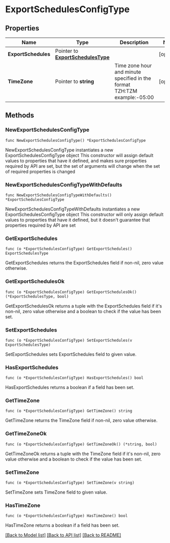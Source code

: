 # ExportSchedulesConfigType

## Properties

Name | Type | Description | Notes
------------ | ------------- | ------------- | -------------
**ExportSchedules** | Pointer to [**ExportSchedulesType**](ExportSchedulesType.md) |  | [optional] 
**TimeZone** | Pointer to **string** | Time zone hour and minute specified in the format TZH:TZM example:-05:00 | [optional] 

## Methods

### NewExportSchedulesConfigType

`func NewExportSchedulesConfigType() *ExportSchedulesConfigType`

NewExportSchedulesConfigType instantiates a new ExportSchedulesConfigType object
This constructor will assign default values to properties that have it defined,
and makes sure properties required by API are set, but the set of arguments
will change when the set of required properties is changed

### NewExportSchedulesConfigTypeWithDefaults

`func NewExportSchedulesConfigTypeWithDefaults() *ExportSchedulesConfigType`

NewExportSchedulesConfigTypeWithDefaults instantiates a new ExportSchedulesConfigType object
This constructor will only assign default values to properties that have it defined,
but it doesn't guarantee that properties required by API are set

### GetExportSchedules

`func (o *ExportSchedulesConfigType) GetExportSchedules() ExportSchedulesType`

GetExportSchedules returns the ExportSchedules field if non-nil, zero value otherwise.

### GetExportSchedulesOk

`func (o *ExportSchedulesConfigType) GetExportSchedulesOk() (*ExportSchedulesType, bool)`

GetExportSchedulesOk returns a tuple with the ExportSchedules field if it's non-nil, zero value otherwise
and a boolean to check if the value has been set.

### SetExportSchedules

`func (o *ExportSchedulesConfigType) SetExportSchedules(v ExportSchedulesType)`

SetExportSchedules sets ExportSchedules field to given value.

### HasExportSchedules

`func (o *ExportSchedulesConfigType) HasExportSchedules() bool`

HasExportSchedules returns a boolean if a field has been set.

### GetTimeZone

`func (o *ExportSchedulesConfigType) GetTimeZone() string`

GetTimeZone returns the TimeZone field if non-nil, zero value otherwise.

### GetTimeZoneOk

`func (o *ExportSchedulesConfigType) GetTimeZoneOk() (*string, bool)`

GetTimeZoneOk returns a tuple with the TimeZone field if it's non-nil, zero value otherwise
and a boolean to check if the value has been set.

### SetTimeZone

`func (o *ExportSchedulesConfigType) SetTimeZone(v string)`

SetTimeZone sets TimeZone field to given value.

### HasTimeZone

`func (o *ExportSchedulesConfigType) HasTimeZone() bool`

HasTimeZone returns a boolean if a field has been set.


[[Back to Model list]](../README.md#documentation-for-models) [[Back to API list]](../README.md#documentation-for-api-endpoints) [[Back to README]](../README.md)


